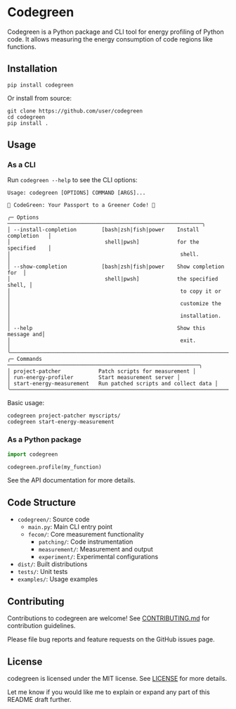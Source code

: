 # Codegreen

Codegreen is a Python package and CLI tool for energy profiling of Python code. It allows measuring the energy consumption of code regions like functions.

## Installation

```
pip install codegreen
```

Or install from source:

```
git clone https://github.com/user/codegreen
cd codegreen
pip install .
```

## Usage

### As a CLI
Run `codegreen --help` to see the CLI options:

```
Usage: codegreen [OPTIONS] COMMAND [ARGS]...                              
                                                                          
🍃 CodeGreen: Your Passport to a Greener Code! 🍃                         
                                                                          
╭─ Options ──────────────────────────────────────────────────────────────╮
│ --install-completion        [bash|zsh|fish|power    Install completion   │
│                              shell|pwsh]            for the specified    │  
│                                                      shell.             │
│ --show-completion           [bash|zsh|fish|power    Show completion for  │
│                              shell|pwsh]            the specified shell, │
│                                                      to copy it or       │
│                                                      customize the       │
│                                                      installation.       │
│ --help                                              Show this message and│
│                                                      exit.               │  
╰────────────────────────────────────────────────────────────────────────╯
╭─ Commands ─────────────────────────────────────────────────────────────╮
│ project-patcher            Patch scripts for measurement │
│ run-energy-profiler        Start measurement server │   
│ start-energy-measurement   Run patched scripts and collect data │
╰────────────────────────────────────────────────────────────────────────╯
```

Basic usage:

```
codegreen project-patcher myscripts/
codegreen start-energy-measurement
```

### As a Python package

```python
import codegreen

codegreen.profile(my_function)
```

See the API documentation for more details.

## Code Structure

- `codegreen/`: Source code
  - `main.py`: Main CLI entry point
  - `fecom/`: Core measurement functionality
    - `patching/`: Code instrumentation
    - `measurement/`: Measurement and output
    - `experiment/`: Experimental configurations
- `dist/`: Built distributions
- `tests/`: Unit tests
- `examples/`: Usage examples
  
## Contributing

Contributions to codegreen are welcome! See [CONTRIBUTING.md](CONTRIBUTING.md) for contribution guidelines.

Please file bug reports and feature requests on the GitHub issues page.

## License

codegreen is licensed under the MIT license. See [LICENSE](LICENSE) for more details.

Let me know if you would like me to explain or expand any part of this README draft further.
